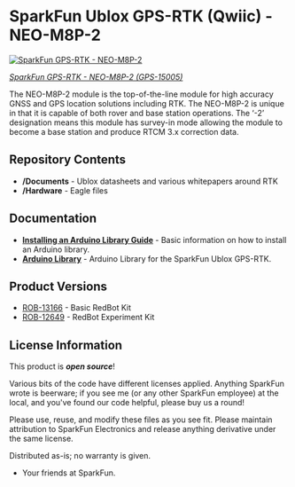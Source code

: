 SparkFun Ublox GPS-RTK (Qwiic) - NEO-M8P-2
===========================================================

[![SparkFun GPS-RTK - NEO-M8P-2](https://cdn.sparkfun.com//assets/parts/1/3/3/2/0/15005-SparkFun_GPS-RTK__Qwiic__-_NEO-M8P-2-00.jpg)](https://www.sparkfun.com/products/15005)

[*SparkFun GPS-RTK - NEO-M8P-2 (GPS-15005)*](https://www.sparkfun.com/products/15005)

The NEO-M8P-2 module is the top-of-the-line module for high accuracy GNSS and GPS location solutions including RTK. The NEO-M8P-2 is unique in that it is capable of both rover and base station operations. The ‘-2’ designation means this module has survey-in mode allowing the module to become a base station and produce RTCM 3.x correction data. 

Repository Contents
-------------------

* **/Documents** - Ublox datasheets and various whitepapers around RTK
* **/Hardware** - Eagle files

Documentation
--------------

* **[Installing an Arduino Library Guide](https://learn.sparkfun.com/tutorials/installing-an-arduino-library)** - Basic information on how to install an Arduino library.
* **[Arduino Library](https://github.com/sparkfun/SparkFun_Ublox_Arduino_Library)** - Arduino Library for the SparkFun Ublox GPS-RTK.

Product Versions
----------------
* [ROB-13166](https://www.sparkfun.com/products/13166) - Basic RedBot Kit
* [ROB-12649](https://www.sparkfun.com/products/12649) - RedBot Experiment Kit

License Information
-------------------

This product is _**open source**_! 

Various bits of the code have different licenses applied. Anything SparkFun wrote is beerware; if you see me (or any other SparkFun employee) at the local, and you've found our code helpful, please buy us a round!

Please use, reuse, and modify these files as you see fit. Please maintain attribution to SparkFun Electronics and release anything derivative under the same license.

Distributed as-is; no warranty is given.

- Your friends at SparkFun.
